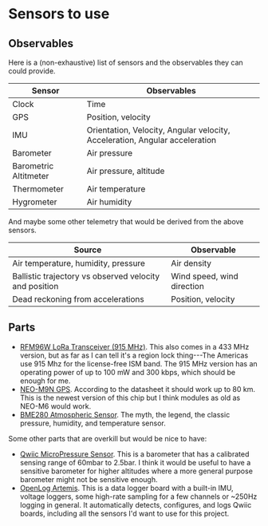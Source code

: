 # Sensors to use

## Observables

Here is a (non-exhaustive) list of sensors and the observables they can could
provide.

| Sensor                | Observables                                                                 |
| --------------------- | --------------------------------------------------------------------------- |
| Clock                 | Time                                                                        |
| GPS                   | Position, velocity                                                          |
| IMU                   | Orientation, Velocity, Angular velocity, Acceleration, Angular acceleration |
| Barometer             | Air pressure                                                                |
| Barometric Altitmeter | Air pressure, altitude                                                      |
| Thermometer           | Air temperature                                                             |
| Hygrometer            | Air humidity                                                                |

And maybe some other telemetry that would be derived from the above sensors.

| Source                                                 | Observable                 |
| ------------------------------------------------------ | -------------------------- |
| Air temperature, humidity, pressure                    | Air density                |
| Ballistic trajectory vs observed velocity and position | Wind speed, wind direction |
| Dead reckoning from accelerations                      | Position, velocity         |

## Parts

- [RFM96W LoRa Transceiver (915 MHz)](https://www.sparkfun.com/products/12775).
  This also comes in a 433 MHz version, but as far as I can tell it's a region
  lock thing---The Americas use 915 Mhz for the license-free ISM band. The 915
  MHz version has an operating power of up to 100 mW and 300 kbps, which should
  be enough for me.
- [NEO-M9N GPS](https://www.sparkfun.com/products/18378). According to
  the datasheet it should work up to 80 km. This is the newest version of this
  chip but I think modules as old as NEO-M6 would work.
- [BME280 Atmospheric Sensor](https://www.sparkfun.com/products/15440). The
  myth, the legend, the classic pressure, humidity, and temperature sensor.

Some other parts that are overkill but would be nice to have:

- [Qwiic MicroPressure Sensor](https://www.sparkfun.com/products/16476). This is
  a barometer that has a calibrated sensing range of 60mbar to 2.5bar. I think
  it would be useful to have a sensitive barometer for higher altitudes where a
  more general purpose barometer might not be sensitive enough.
- [OpenLog Artemis](https://www.sparkfun.com/products/16832). This is a
  data logger board with a built-in IMU, voltage loggers, some high-rate
  sampling for a few channels or ~250Hz logging in general. It automatically
  detects, configures, and logs Qwiic boards, including all the sensors I'd want
  to use for this project.
